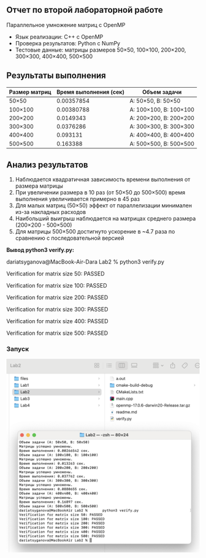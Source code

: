 ## Отчет по второй лабораторной работе
Параллельное умножение матриц с OpenMP

- Язык реализации: C++ с OpenMP
- Проверка результатов: Python с NumPy
- Тестовые данные: матрицы размеров 50×50, 100×100, 200×200, 300×300, 400×400, 500×500

## Результаты выполнения

| Размер матриц | Время выполнения (сек) | Объем задачи          |
|---------------|------------------------|-----------------------|
| 50×50         | 0.00357854             | A: 50×50, B: 50×50     |
| 100×100       | 0.00380788             | A: 100×100, B: 100×100 |
| 200×200       | 0.0149343              | A: 200×200, B: 200×200 |
| 300×300       | 0.0376286              | A: 300×300, B: 300×300 |
| 400×400       | 0.093131               | A: 400×400, B: 400×400 |
| 500×500       | 0.163388               | A: 500×500, B: 500×500 |

## Анализ результатов
1. Наблюдается квадратичная зависимость времени выполнения от размера матрицы 
2. При увеличении размера в 10 раз (от 50×50 до 500×500) время выполнения увеличивается примерно в 45 раз 
3. Для малых матриц (50×50) эффект от параллелизации минимален из-за накладных расходов 
4. Наибольший выигрыш наблюдается на матрицах среднего размера (200×200 - 500×500)
5. Для матрицы 500×500 достигнуто ускорение в ~4.7 раза по сравнению с последовательной версией

**Вывод python3 verify.py:**

dariatsyganova@MacBook-Air-Dara Lab2 %  python3 verify.py

Verification for matrix size 50: PASSED

Verification for matrix size 100: PASSED

Verification for matrix size 200: PASSED

Verification for matrix size 300: PASSED

Verification for matrix size 400: PASSED

Verification for matrix size 500: PASSED

### Запуск
![Снимок экрана 2025-05-23 в 18.44.16.png](%D0%A1%D0%BD%D0%B8%D0%BC%D0%BE%D0%BA%20%D1%8D%D0%BA%D1%80%D0%B0%D0%BD%D0%B0%202025-05-23%20%D0%B2%2018.44.16.png)